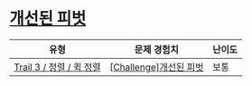 # [개선된 피벗](https://www.codetree.ai/trails/complete/curated-cards/challenge-quick-sort-pivot)

|유형|문제 경험치|난이도|
|---|---|---|
|[Trail 3 / 정렬 / 퀵 정렬](https://www.codetree.ai/trail-info/novice-high/)|[[Challenge]개선된 피벗](https://www.codetree.ai/trails/complete/curated-cards/challenge-quick-sort-pivot/)|보통|

